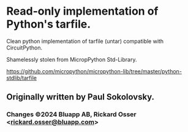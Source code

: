 # Read-only implementation of Python's tarfile. 
Clean python implementation of tarfile (untar) compatible with CircuitPython. 

Shamelessly stolen from MicropPython Std-Library.

https://github.com/micropython/micropython-lib/tree/master/python-stdlib/tarfile

##
## Originally written by Paul Sokolovsky.

### Changes ©2024 Bluapp AB, Rickard Osser &lt;<rickard.osser@bluapp.com>&gt;

